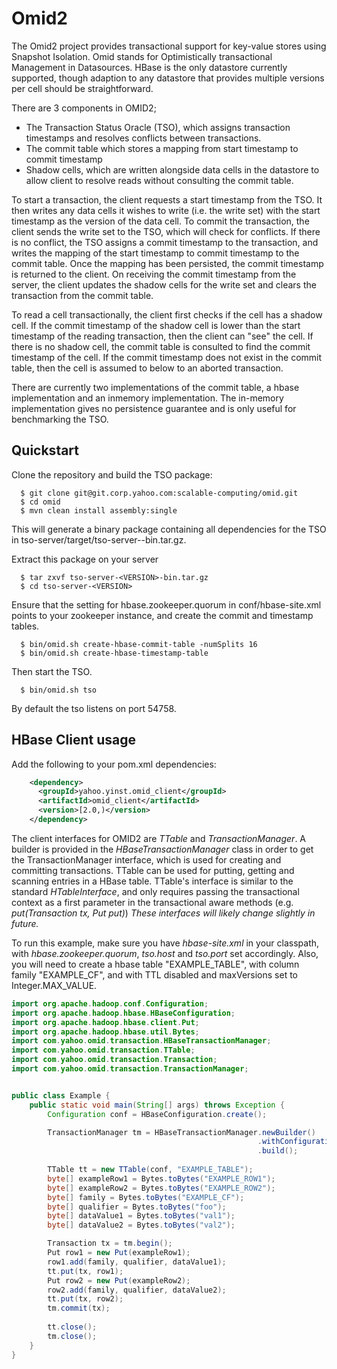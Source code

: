Omid2
=====

The Omid2 project provides transactional support for key-value stores using Snapshot Isolation. Omid stands for Optimistically transactional Management in Datasources. HBase is the only datastore currently supported, though adaption to any datastore that provides multiple versions per cell should be straightforward.

There are 3 components in OMID2;
 * The Transaction Status Oracle (TSO), which assigns transaction timestamps and resolves conflicts between transactions.
 * The commit table which stores a mapping from start timestamp to commit timestamp
 * Shadow cells, which are written alongside data cells in the datastore to allow client to resolve reads without consulting the commit table.

To start a transaction, the client requests a start timestamp from the TSO. It then writes any data cells it wishes to write (i.e. the write set) with the start timestamp as the version of the data cell. To commit the transaction, the client sends the write set to the TSO, which will check for conflicts. If there is no conflict, the TSO assigns a commit timestamp to the transaction, and writes the mapping of the start timestamp to commit timestamp to the commit table. Once the mapping has been persisted, the commit timestamp is returned to the client. On receiving the commit timestamp from the server, the client updates the shadow cells for the write set and clears the transaction from the commit table.

To read a cell transactionally, the client first checks if the cell has a shadow cell. If the commit timestamp of the shadow cell is lower than the start timestamp of the reading transaction, then the client can "see" the cell. If there is no shadow cell, the commit table is consulted to find the commit timestamp of the cell. If the commit timestamp does not exist in the commit table, then the cell is assumed to below to an aborted transaction.

There are currently two implementations of the commit table, a hbase implementation and an inmemory implementation. The in-memory implementation gives no persistence guarantee and is only useful for benchmarking the TSO. 

Quickstart
----------
Clone the repository and build the TSO package:

      $ git clone git@git.corp.yahoo.com:scalable-computing/omid.git
      $ cd omid
      $ mvn clean install assembly:single

This will generate a binary package containing all dependencies for the TSO in tso-server/target/tso-server-<VERSION>-bin.tar.gz.

Extract this package on your server

      $ tar zxvf tso-server-<VERSION>-bin.tar.gz
      $ cd tso-server-<VERSION>

Ensure that the setting for hbase.zookeeper.quorum in conf/hbase-site.xml points to your zookeeper instance, and create the commit and timestamp tables.
      
      $ bin/omid.sh create-hbase-commit-table -numSplits 16
      $ bin/omid.sh create-hbase-timestamp-table

Then start the TSO.

      $ bin/omid.sh tso

By default the tso listens on port 54758.

HBase Client usage
------------------

Add the following to your pom.xml dependencies:
```xml
    <dependency>
      <groupId>yahoo.yinst.omid_client</groupId>
      <artifactId>omid_client</artifactId>
      <version>[2.0,)</version>
    </dependency>
```

The client interfaces for OMID2 are _TTable_ and _TransactionManager_. A builder is provided in the _HBaseTransactionManager_ class in order to get the TransactionManager interface, which is used for creating and committing transactions. TTable can be used for putting, getting and scanning entries in a HBase table. TTable's interface is similar to the standard _HTableInterface_, and only requires passing the transactional context as a first parameter in the transactional aware methods (e.g. _put(Transaction tx, Put put)_) _These interfaces will likely change slightly in future._

To run this example, make sure you have _hbase-site.xml_ in your classpath, with _hbase.zookeeper.quorum_, _tso.host_ and _tso.port_ set accordingly. Also, you will need to create a hbase table "EXAMPLE_TABLE", with column family "EXAMPLE_CF", and with TTL disabled and maxVersions set to Integer.MAX_VALUE.

```java
import org.apache.hadoop.conf.Configuration;
import org.apache.hadoop.hbase.HBaseConfiguration;
import org.apache.hadoop.hbase.client.Put;
import org.apache.hadoop.hbase.util.Bytes;
import com.yahoo.omid.transaction.HBaseTransactionManager;
import com.yahoo.omid.transaction.TTable;
import com.yahoo.omid.transaction.Transaction;
import com.yahoo.omid.transaction.TransactionManager;


public class Example {
    public static void main(String[] args) throws Exception {
        Configuration conf = HBaseConfiguration.create();

        TransactionManager tm = HBaseTransactionManager.newBuilder()
                                                       .withConfiguration(conf)
                                                       .build();
                                                       
        TTable tt = new TTable(conf, "EXAMPLE_TABLE");
        byte[] exampleRow1 = Bytes.toBytes("EXAMPLE_ROW1");
        byte[] exampleRow2 = Bytes.toBytes("EXAMPLE_ROW2");
        byte[] family = Bytes.toBytes("EXAMPLE_CF");
        byte[] qualifier = Bytes.toBytes("foo");
        byte[] dataValue1 = Bytes.toBytes("val1");
        byte[] dataValue2 = Bytes.toBytes("val2");

        Transaction tx = tm.begin();
        Put row1 = new Put(exampleRow1);
        row1.add(family, qualifier, dataValue1);
        tt.put(tx, row1);
        Put row2 = new Put(exampleRow2);
        row2.add(family, qualifier, dataValue2);
        tt.put(tx, row2);
        tm.commit(tx);
        
        tt.close();
        tm.close();
    }
}
```
